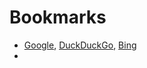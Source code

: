 Bookmarks
=========


* [Google][], [DuckDuckGo][], [Bing][]
* 





[Google]: http://www.google.com.sg
[DuckDuckGo]: http://www.duckduckgo.com
[Bing]: http://cn.bing.com